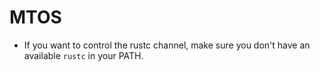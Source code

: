 # MTOS

+ If you want to control the rustc channel, make sure you don't have an available `rustc` in your PATH.
